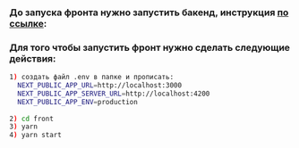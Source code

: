 ### До запуска фронта нужно запустить бакенд, инструкция [по ссылке](https://github.com/Amazaev77/online-cinema/tree/main/backend):

### Для того чтобы запустить фронт нужно сделать следующие действия:

```bash
1) создать файл .env в папке и прописать:
  NEXT_PUBLIC_APP_URL=http://localhost:3000
  NEXT_PUBLIC_APP_SERVER_URL=http://localhost:4200
  NEXT_PUBLIC_APP_ENV=production
  
2) cd front 
3) yarn
4) yarn start
```
